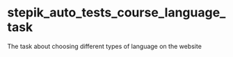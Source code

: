 # stepik_auto_tests_course_language_task
The task about choosing different types of language on the website
